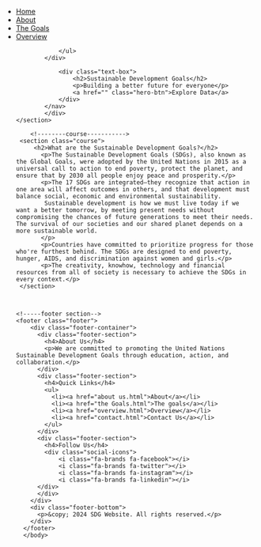 <!DOCTYPE html>
<html lang="en">
   <head>
        <title> HomePage </title>
        <link rel="stylesheet" href="style.css">
        <link rel="stylesheet" href="https://cdnjs.cloudflare.com/ajax/libs/font-awesome/6.7.1/css/all.min.css" integrity="sha512-5Hs3dF2AEPkpNAR7UiOHba+lRSJNeM2ECkwxUIxC1Q/FLycGTbNapWXB4tP889k5T5Ju8fs4b1P5z/iB4nMfSQ==" crossorigin="anonymous" referrerpolicy="no-referrer" />
 </head>
<body>
    <section class="header">
        <div class="container">
        <nav>
             <div class="nav-links">
                <ul>
                    <li><a href="index.html">Home</a></li>
                    <li><a href="about us.html">About</a></li>
                    <li><a href="the Goals.html"> The Goals</a></li>
                    <li><a href="overview.html">Overview</a></li>
                
                </ul>
            </div>
           
                <div class="text-box">
                    <h2>Sustainable Development Goals</h2>
                    <p>Building a better future for everyone</p>
                    <a href="" class="hero-btn">Explore Data</a>
                </div> 
            </nav> 
            </div>
    </section>

        <!--------course----------->
     <section class="course">
         <h2>What are the Sustainable Development Goals?</h2>
           <p>The Sustainable Development Goals (SDGs), also known as the Global Goals, were adopted by the United Nations in 2015 as a universal call to action to end poverty, protect the planet, and ensure that by 2030 all people enjoy peace and prosperity.</p>
           <p>The 17 SDGs are integrated—they recognize that action in one area will affect outcomes in others, and that development must balance social, economic and environmental sustainability.
            Sustainable development is how we must live today if we want a better tomorrow, by meeting present needs without compromising the chances of future generations to meet their needs. The survival of our societies and our shared planet depends on a more sustainable world.
           </p>
           <p>Countries have committed to prioritize progress for those who're furthest behind. The SDGs are designed to end poverty, hunger, AIDS, and discrimination against women and girls.</p>
           <p>The creativity, knowhow, technology and financial resources from all of society is necessary to achieve the SDGs in every context.</p>
     </section>

     
    
    <!-----footer section-->
    <footer class="footer">
        <div class="footer-container">
          <div class="footer-section">
            <h4>About Us</h4>
            <p>We are committed to promoting the United Nations Sustainable Development Goals through education, action, and collaboration.</p>
          </div>
          <div class="footer-section">
            <h4>Quick Links</h4>
            <ul>
              <li><a href="about us.html">About</a></li>
              <li><a href="the Goals.html">The goals</a></li>
              <li><a href="overview.html">Overview</a></li>
              <li><a href="contact.html">Contact Us</a></li>
            </ul>
          </div>
          <div class="footer-section">
            <h4>Follow Us</h4>
            <div class="social-icons">
                <i class="fa-brands fa-facebook"></i>
                <i class="fa-brands fa-twitter"></i>
                <i class="fa-brands fa-instagram"></i>
                <i class="fa-brands fa-linkedin"></i>
          </div>
          </div>
        </div>
        <div class="footer-bottom">
          <p>&copy; 2024 SDG Website. All rights reserved.</p>
        </div>
      </footer>
      </body>
</html>
                          
                         

     

